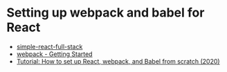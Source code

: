 # Setting up webpack and babel for React

- [simple-react-full-stack](https://github.com/crsandeep/simple-react-full-stack)
- [webpack - Getting Started](https://webpack.js.org/guides/getting-started/)
- [Tutorial: How to set up React, webpack, and Babel from scratch (2020)](https://www.valentinog.com/blog/babel/)